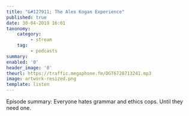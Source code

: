 ```yaml
---
title: "&#127911; The Alex Kogan Experience"
published: true
date: 30-04-2019 16:01
taxonomy:
    category:
         - stream
    tag:
         - podcasts
summary:
enabled: '0'
header_image: '0'
theurl: https://traffic.megaphone.fm/DGT6728713241.mp3
image: artwork-resized.png
template: listen
---
```

 
Episode summary: Everyone hates grammar and ethics cops. Until they need one.
